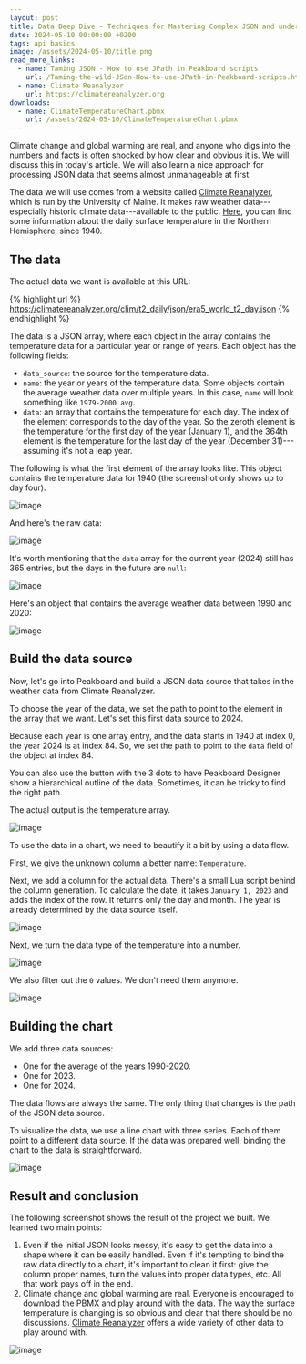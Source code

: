 ```yaml
---
layout: post
title: Data Deep Dive - Techniques for Mastering Complex JSON and understand that Global Warming is real
date: 2024-05-10 00:00:00 +0200
tags: api basics
image: /assets/2024-05-10/title.png
read_more_links:
  - name: Taming JSON - How to use JPath in Peakboard scripts
    url: /Taming-the-wild-JSon-How-to-use-JPath-in-Peakboard-scripts.html
  - name: Climate Reanalyzer
    url: https://climatereanalyzer.org
downloads:
  - name: ClimateTemperatureChart.pbmx
    url: /assets/2024-05-10/ClimateTemperatureChart.pbmx
---
```

Climate change and global warming are real, and anyone who digs into the numbers and facts is often shocked by how clear and obvious it is. We will discuss this in today's article. We will also learn a nice approach for processing JSON data that seems almost unmanageable at first.

The data we will use comes from a website called [Climate Reanalyzer](https://climatereanalyzer.org/), which is run by the University of Maine. It makes raw weather data---especially historic climate data---available to the public.  [Here](https://climatereanalyzer.org/clim/t2_daily/?dm_id=world), you can find some information about the daily surface temperature in the Northern Hemisphere, since 1940.

## The data

The actual data we want is available at this URL:

{% highlight url %}
https://climatereanalyzer.org/clim/t2_daily/json/era5_world_t2_day.json
{% endhighlight %}

The data is a JSON array, where each object in the array contains the temperature data for a particular year or range of years. Each object has the following fields:

* `data_source`: the source for the temperature data.
* `name`: the year or years of the temperature data. Some objects contain the average weather data over multiple years. In this case, `name` will look something like `1979-2000 avg`.
* `data`: an array that contains the temperature for each day. The index of the element corresponds to the day of the year. So the zeroth element is the temperature for the first day of the year (January 1), and the 364th element is the temperature for the last day of the year (December 31)---assuming it's not a leap year.

The following is what the first element of the array looks like. This object contains the temperature data for 1940 (the screenshot only shows up to day four).

![image](/assets/2024-05-10/011.png)


And here's the raw data:

![image](/assets/2024-05-10/010.png)

It's worth mentioning that the `data` array for the current year (2024) still has 365 entries, but the days in the future are `null`:

![image](/assets/2024-05-10/020.png)

Here's an object that contains the average weather data between 1990 and 2020:

![image](/assets/2024-05-10/030.png)

## Build the data source

Now, let's go into Peakboard and build a JSON data source that takes in the weather data from Climate Reanalyzer.

To choose the year of the data, we set the path to point to the element in the array that we want. Let's set this first data source to 2024.

Because each year is one array entry, and the data starts in 1940 at index 0, the year 2024 is at index 84. So, we set the path to point to the `data` field of the object at index 84.

You can also use the button with the 3 dots to have Peakboard Designer show a hierarchical outline of the data. Sometimes, it can be tricky to find the right path.

The actual output is the temperature array.

![image](/assets/2024-05-10/040.png)

To use the data in a chart, we need to beautify it a bit by using a data flow.

First, we give the unknown column a better name: `Temperature`.

Next, we add a column for the actual data. There's a small Lua script behind the column generation. To calculate the date, it takes `January 1, 2023` and adds the index of the row. It returns only the day and month. The year is already determined by the data source itself.

![image](/assets/2024-05-10/050.png)

Next, we turn the data type of the temperature into a number.

![image](/assets/2024-05-10/060.png)

We also filter out the `0` values. We don't need them anymore.

![image](/assets/2024-05-10/070.png)

## Building the chart

We add three data sources:

* One for the average of the years 1990-2020.
* One for 2023.
* One for 2024.

The data flows are always the same. The only thing that changes is the path of the JSON data source.

To visualize the data, we use a line chart with three series. Each of them point to a different data source. If the data was prepared well, binding the chart to the data is straightforward.

![image](/assets/2024-05-10/050.png)

## Result and conclusion

The following screenshot shows the result of the project we built. We learned two main points:

1. Even if the initial JSON looks messy, it's easy to get the data into a shape where it can be easily handled. Even if it's tempting to bind the raw data directly to a chart, it's important to clean it first: give the column proper names, turn the values into proper data types, etc. All that work pays off in the end.
2. Climate change and global warming are real. Everyone is encouraged to download the PBMX and play around with the data. The way the surface temperature is changing is so obvious and clear that there should be no discussions. [Climate Reanalyzer](https://climatereanalyzer.org/) offers a wide variety of other data to play around with.

![image](/assets/2024-05-10/result.png)



